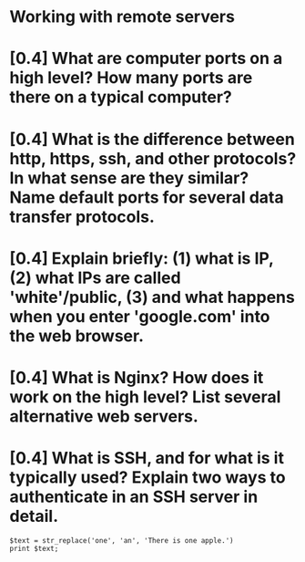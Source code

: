 # Working with remote servers
# [0.4] What are computer ports on a high level? How many ports are there on a typical computer?
# [0.4] What is the difference between http, https, ssh, and other protocols? In what sense are they similar? Name default ports for several data transfer protocols.
# [0.4] Explain briefly: (1) what is IP, (2) what IPs are called 'white'/public, (3) and what happens when you enter 'google.com' into the web browser.
# [0.4] What is Nginx? How does it work on the high level? List several alternative web servers.
# [0.4] What is SSH, and for what is it typically used? Explain two ways to authenticate in an SSH server in detail.
```
$text = str_replace('one', 'an', 'There is one apple.')
print $text;
```
